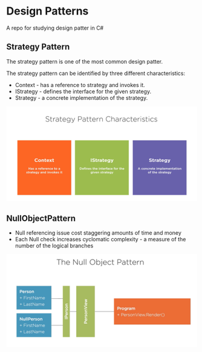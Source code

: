# Design Patterns
A repo for studying design patter in C#

## Strategy Pattern
The strategy pattern is one of the most common design patter.

The strategy pattern can be identified by three different characteristics: 
- Context - has a reference to strategy and invokes it.
- IStrategy - defines the interface for the given strategy.
- Strategy - a concrete implementation of the strategy.

![alt text](img/strategy_pattern.png)

## NullObjectPattern
- Null referencing issue cost staggering amounts of time and money 
- Each Null check increases cyclomatic complexity - a measure of the number of the logical branches

![alt text](img/null_object_pattern.png)